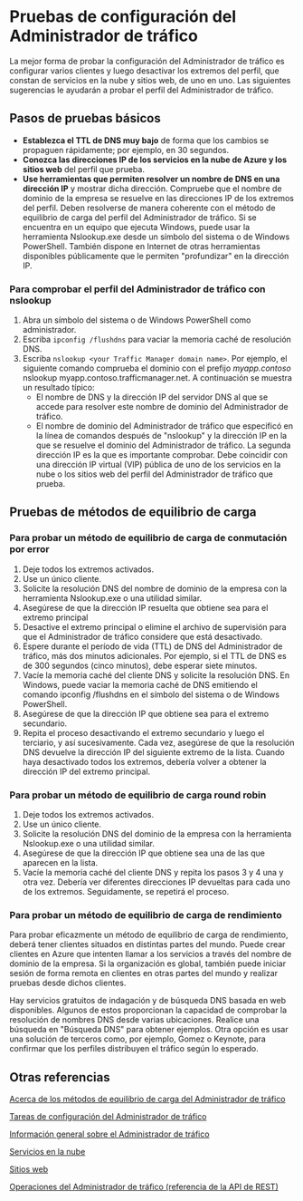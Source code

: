<properties 
   pageTitle="Pruebas de configuración del Administrador de tráfico"
   description="Este artículo le ayudará a probar la configuración del Administrador de tráfico"
   services="traffic-manager"
   documentationCenter=""
   authors="joaoma"
   manager="adinah"
   editor="tysonn" />
<tags 
   ms.service="traffic-manager"
   ms.devlang="na"
   ms.topic="article"
   ms.tgt_pltfrm="na"
   ms.workload="infrastructure-services"
   ms.date="05/27/2015"
   ms.author="joaoma;cherylmc" />

# Pruebas de configuración del Administrador de tráfico

La mejor forma de probar la configuración del Administrador de tráfico es configurar varios clientes y luego desactivar los extremos del perfil, que constan de servicios en la nube y sitios web, de uno en uno. Las siguientes sugerencias le ayudarán a probar el perfil del Administrador de tráfico.

## Pasos de pruebas básicos

- **Establezca el TTL de DNS muy bajo** de forma que los cambios se propaguen rápidamente; por ejemplo, en 30 segundos.
- **Conozca las direcciones IP de los servicios en la nube de Azure y los sitios web** del perfil que prueba.
- **Use herramientas que permiten resolver un nombre de DNS en una dirección IP** y mostrar dicha dirección. Compruebe que el nombre de dominio de la empresa se resuelve en las direcciones IP de los extremos del perfil. Deben resolverse de manera coherente con el método de equilibrio de carga del perfil del Administrador de tráfico. Si se encuentra en un equipo que ejecuta Windows, puede usar la herramienta Nslookup.exe desde un símbolo del sistema o de Windows PowerShell. También dispone en Internet de otras herramientas disponibles públicamente que le permiten "profundizar" en la dirección IP.

### Para comprobar el perfil del Administrador de tráfico con nslookup

1. Abra un símbolo del sistema o de Windows PowerShell como administrador.
2. Escriba `ipconfig /flushdns` para vaciar la memoria caché de resolución DNS.
3. Escriba `nslookup <your Traffic Manager domain name>`. Por ejemplo, el siguiente comando comprueba el dominio con el prefijo *myapp.contoso* nslookup myapp.contoso.trafficmanager.net. A continuación se muestra un resultado típico:
   - El nombre de DNS y la dirección IP del servidor DNS al que se accede para resolver este nombre de dominio del Administrador de tráfico.
   - El nombre de dominio del Administrador de tráfico que especificó en la línea de comandos después de "nslookup" y la dirección IP en la que se resuelve el dominio del Administrador de tráfico. La segunda dirección IP es la que es importante comprobar. Debe coincidir con una dirección IP virtual (VIP) pública de uno de los servicios en la nube o los sitios web del perfil del Administrador de tráfico que prueba.

## Pruebas de métodos de equilibrio de carga

### Para probar un método de equilibrio de carga de conmutación por error

1. Deje todos los extremos activados.
2. Use un único cliente.
3. Solicite la resolución DNS del nombre de dominio de la empresa con la herramienta Nslookup.exe o una utilidad similar.
4. Asegúrese de que la dirección IP resuelta que obtiene sea para el extremo principal
5. Desactive el extremo principal o elimine el archivo de supervisión para que el Administrador de tráfico considere que está desactivado.
6. Espere durante el período de vida (TTL) de DNS del Administrador de tráfico, más dos minutos adicionales. Por ejemplo, si el TTL de DNS es de 300 segundos (cinco minutos), debe esperar siete minutos.
7. Vacíe la memoria caché del cliente DNS y solicite la resolución DNS. En Windows, puede vaciar la memoria caché de DNS emitiendo el comando ipconfig /flushdns en el símbolo del sistema o de Windows PowerShell.
8. Asegúrese de que la dirección IP que obtiene sea para el extremo secundario.
9. Repita el proceso desactivando el extremo secundario y luego el terciario, y así sucesivamente. Cada vez, asegúrese de que la resolución DNS devuelve la dirección IP del siguiente extremo de la lista. Cuando haya desactivado todos los extremos, debería volver a obtener la dirección IP del extremo principal.

### Para probar un método de equilibrio de carga round robin

1. Deje todos los extremos activados.
2. Use un único cliente.
3. Solicite la resolución DNS del dominio de la empresa con la herramienta Nslookup.exe o una utilidad similar.
4. Asegúrese de que la dirección IP que obtiene sea una de las que aparecen en la lista.
5. Vacíe la memoria caché del cliente DNS y repita los pasos 3 y 4 una y otra vez. Debería ver diferentes direcciones IP devueltas para cada uno de los extremos. Seguidamente, se repetirá el proceso.

### Para probar un método de equilibrio de carga de rendimiento

Para probar eficazmente un método de equilibrio de carga de rendimiento, deberá tener clientes situados en distintas partes del mundo. Puede crear clientes en Azure que intenten llamar a los servicios a través del nombre de dominio de la empresa. Si la organización es global, también puede iniciar sesión de forma remota en clientes en otras partes del mundo y realizar pruebas desde dichos clientes.

Hay servicios gratuitos de indagación y de búsqueda DNS basada en web disponibles. Algunos de estos proporcionan la capacidad de comprobar la resolución de nombres DNS desde varias ubicaciones. Realice una búsqueda en "Búsqueda DNS" para obtener ejemplos. Otra opción es usar una solución de terceros como, por ejemplo, Gomez o Keynote, para confirmar que los perfiles distribuyen el tráfico según lo esperado.

## Otras referencias

[Acerca de los métodos de equilibrio de carga del Administrador de tráfico](traffic-manager-load-balancing-methods.md)

[Tareas de configuración del Administrador de tráfico](https://msdn.microsoft.com/library/azure/hh744830.aspx)

[Información general sobre el Administrador de tráfico](traffic-manager-overview.md)

[Servicios en la nube](http://go.microsoft.com/fwlink/p/?LinkId=314074)

[Sitios web](http://go.microsoft.com/fwlink/p/?LinkId=393327)

[Operaciones del Administrador de tráfico (referencia de la API de REST)](http://go.microsoft.com/fwlink/?LinkId=313584)

<!---HONumber=58-->